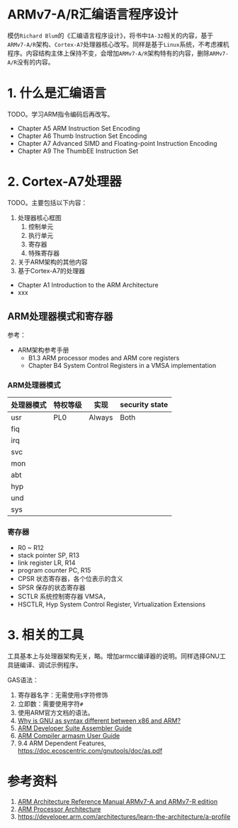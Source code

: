 # ARMv7-A/R汇编语言程序设计

模仿`Richard Blum`的《汇编语言程序设计》，将书中`IA-32`相关的内容，基于`ARMv7-A/R`架构、`Cortex-A7`处理器核心改写。同样是基于`Linux`系统，不考虑裸机程序。内容结构主体上保持不变，会增加`ARMv7-A/R`架构特有的内容，删除`ARMv7-A/R`没有的内容。

# 1. 什么是汇编语言

TODO。学习ARM指令编码后再改写。

* Chapter A5 ARM Instruction Set Encoding
* Chapter A6 Thumb Instruction Set Encoding
* Chapter A7 Advanced SIMD and Floating-point Instruction Encoding
* Chapter A9 The ThumbEE Instruction Set

# 2. Cortex-A7处理器

TODO。主要包括以下内容：
1. 处理器核心框图
   1. 控制单元
   2. 执行单元
   3. 寄存器
   4. 特殊寄存器
2. 关于ARM架构的其他内容
3. 基于Cortex-A7的处理器

* Chapter A1 Introduction to the ARM Architecture
* xxx

## ARM处理器模式和寄存器

参考：
* ARM架构参考手册
  * B1.3 ARM processor modes and ARM core registers
  * Chapter B4 System Control Registers in a VMSA
implementation

### ARM处理器模式

| 处理器模式 | 特权等级 | 实现 | security state |
| - | - | - | - |
| usr | PL0 | Always | Both |
| fiq |
| irq |
| svc |
| mon |
| abt |
| hyp |
| und |
| sys |

### 寄存器

* R0 ~ R12
* stack pointer SP, R13
* link register LR, R14
* program counter PC, R15
* CPSR 状态寄存器，各个位表示的含义
* SPSR 保存的状态寄存器
* SCTLR 系统控制寄存器 VMSA，
* HSCTLR, Hyp System Control Register, Virtualization Extensions

# 3. 相关的工具

工具基本上与处理器架构无关，略。增加armcc编译器的说明。同样选择GNU工具链编译、调试示例程序。

GAS语法：
1. 寄存器名字：无需使用`$`字符修饰
2. 立即数：需要使用字符`#`
3. 使用ARM官方文档的语法。
4. [Why is GNU as syntax different between x86 and ARM?](https://stackoverflow.com/questions/43574163/why-is-gnu-as-syntax-different-between-x86-and-arm)
5. [ARM Developer Suite Assembler Guide](https://developer.arm.com/documentation/dui0068/latest/)
6. [ARM Compiler armasm User Guide](https://developer.arm.com/documentation/dui0473/m/dom1359731141352)
7. 9.4 ARM Dependent Features, https://doc.ecoscentric.com/gnutools/doc/as.pdf

# 参考资料

1. [ARM Architecture Reference Manual ARMv7-A and ARMv7-R edition](https://developer.arm.com/documentation/ddi0406/latest)
2. [ARM Processor Architecture](https://www.cs.ccu.edu.tw/~pahsiung/courses/ese/notes/ESD_03_ARM_Architecture.pdf)
3. https://developer.arm.com/architectures/learn-the-architecture/a-profile

